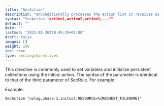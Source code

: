 ```yaml
---
title: "SecAction"
description: "Unconditionally processes the action list it receives as the first and only parameter."
syntax: "SecAction "action1,action2,action3,...""
default: ""
date: ""
lastmod: "2023-01-26T20:49:29+01:00"
draft: false
images: []
weight: 100
toc: true
type: seclang/directives
---
```


This directive is commonly used to set variables and initialize persistent collections using the initcol action.
The syntax of the parameter is identical to that of the third parameter of SecRule. For example:

Example:
```
SecAction "nolog,phase:1,initcol:RESOURCE=%{REQUEST_FILENAME}"
```

